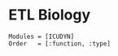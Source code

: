 # ETL Biology

```@autodocs
Modules = [ICUDYN]
Order   = [:function, :type]
```

<!-- ```@docs
ICUDYN.greet()
```

```@docs
ETL.Biology
```

```@autodocs
Modules = [ETL.Biology]
Order   = [:function, :type]
``` -->